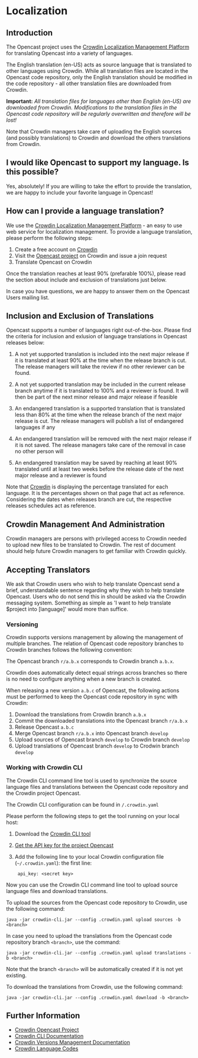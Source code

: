 Localization
============

Introduction
------------

The Opencast project uses the
[Crowdin Localization Management Platform](https://crowdin.com/project/opencast-community) for translating
Opencast into a variety of languages.

The English translation (en-US) acts as source language that is translated to other languages using Crowdin.
While all translation files are located in the Opencast code repository, only the English translation should
be modified in the code repository - all other translation files are downloaded from Crowdin.

**Important:** *All translation files for languages other than English (en-US) are downloaded from Crowdin.
Modifications to the translation files in the Opencast code repository will be regularly overwritten and
therefore will be lost!*

Note that Crowdin managers take care of uploading the English sources (and possibly translations) to Crowdin and download the
others translations from Crowdin.

I would like Opencast to support my language. Is this possible?
---------------------------------------------------------------

Yes, absolutely! If you are willing to take the effort to provide the translation, we are happy to include your
favorite language in Opencast!

How can I provide a language translation?
-----------------------------------------

We use the [Crowdin Localization Management Platform](https://crowdin.com/project/opencast-community) - an easy to
use web service for localization management. To provide a language translation, please perform the following steps:

1. Create a free account on [Crowdin](https://crowdin.com)
2. Visit the [Opencast project](https://crowdin.com/project/opencast-community) on Crowdin and issue a join request
3. Translate Opencast on Crowdin

Once the translation reaches at least 90% (prefarable 100%), please read the section about include and exclusion
of translations just below.

In case you have questions, we are happy to answer them on the Opencast Users mailing list.

Inclusion and Exclusion of Translations
---------------------------------------

Opencast supports a number of languages right out-of-the-box. Please find the criteria for inclusion and exlusion of
language translations in Opencast releases below:

1.  A not yet supported translation is included into the next major release if it is translated at least 90% at the
    time when the release branch is cut. The release managers will take the review if no other reviewer can be found.

2.  A not yet supported translation may be included in the current release branch anytime if it is translated to 100%
    and a reviewer is found. It will then be part of the next minor release and major release if feasible

3.  An endangered translation is a supported translation that is translated less than 80% at the time when the release
    branch of the next major release is cut. The release managers will publish a list of endangered languages if any

4.  An endangered translation will be removed with the next major release if it is not saved. The release managers take
    care of the removal in case no other person will

5.  An endangered translation may be saved by reaching at least 90% translated until at least two weeks before the
    release date of the next major release and a reviewer is found

Note that [Crowdin](https://crowdin.com/project/opencast-community) is displaying the percentage translated for 
each language. It is the percentages shown on that page that act as reference.
Considering the dates when releases branch are cut, the respective releases schedules act as reference.


Crowdin Management And Administration
-------------------------------------

Crowdin managers are persons with privileged access to Crowdin needed to upload new files to be translated to Crowdin.
The rest of document should help future Crowdin managers to get familiar with Crowdin quickly.

Accepting Translators
---------------------

We ask that Crowdin users who wish to help translate Opencast send a brief, understandable sentence regarding why they
wish to help translate Opencast. Users who do not send this in should be asked via the Crowdin messaging system. Something
as simple as 'I want to help translate $project into [language]' would more than suffice.

### Versioning

Crowdin supports versions management by allowing the management of multiple branches. The relation of
Opencast code repository branches to Crowdin branches follows the following convention:

The Opencast branch `r/a.b.x` corresponds to Crowdin branch `a.b.x`.

Crowdin does automatically detect equal strings across branches so there is no need to configure anything when
a new branch is created.

When releasing a new version `a.b.c` of Opencast, the following actions must be performed to keep the Opencast code
repository in sync with Crowdin:

1. Download the translations from Crowdin branch `a.b.x`
2. Commit the downloaded translations into the Opencast branch `r/a.b.x`
3. Release Opencast `a.b.c`
4. Merge Opencast branch `r/a.b.x` into Opencast branch `develop`
5. Upload sources of Opencast branch `develop` to Crowdin branch `develop`
6. Upload translations of Opencast branch `develop` to Crodwin branch `develop`

### Working with Crowdin CLI

The Crowdin CLI command line tool is used to synchronize the source language files and
translations between the Opencast code repository and the Crowdin project Opencast.

The Crowdin CLI configuration can be found in `/.crowdin.yaml`

Please perform the following steps to get the tool running on your local host:

1. Download the [Crowdin CLI tool](https://crowdin.com/page/cli-tool)
2. [Get the API key for the project Opencast 
  ](https://crowdin.com/project/opencast-community/settings#integration)
3. Add the following line to your local Crowdin configuration file (`~/.crowdin.yaml`):
the first line:

        api_key: <secret key>

Now you can use the Crowdin CLI command line tool to upload source language files and download translations.

To upload the sources from the Opencast code repository to Crowdin, use the following command:

    java -jar crowdin-cli.jar --config .crowdin.yaml upload sources -b <branch>

In case you need to upload the translations from the Opencast code repository branch `<branch>`, use the command:

    java -jar crowdin-cli.jar --config .crowdin.yaml upload translations -b <branch>

Note that the branch `<branch>` will be automatically created if it is not yet existing.

To download the translations from Crowdin, use the following command:

    java -jar crowdin-cli.jar --config .crowdin.yaml download -b <branch>


Further Information
-------------------

 - [Crowdin Opencast Project](https://crowdin.com/project/opencast-community)
 - [Crowdin CLI Documentation](https://crowdin.com/page/cli-tool)
 - [Crowdin Versions Management Documentation](https://support.crowdin.com/articles/versions-management/)
 - [Crowdin Language Codes](https://crowdin.com/page/api/language-codes)
